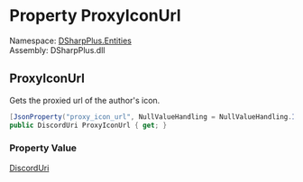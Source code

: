 # Property ProxyIconUrl

Namespace: [DSharpPlus.Entities](DSharpPlus.Entities.md)  
Assembly: DSharpPlus.dll

## <a id="DSharpPlus_Entities_DiscordEmbedAuthor_ProxyIconUrl"></a>ProxyIconUrl

Gets the proxied url of the author's icon.

```csharp
[JsonProperty("proxy_icon_url", NullValueHandling = NullValueHandling.Ignore)]
public DiscordUri ProxyIconUrl { get; }
```

### Property Value

[DiscordUri](DSharpPlus.Net.DiscordUri.md)

